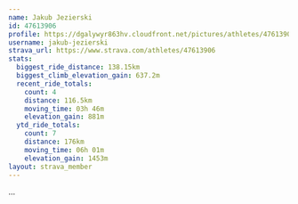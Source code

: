 ```yaml
---
name: Jakub Jezierski
id: 47613906
profile: https://dgalywyr863hv.cloudfront.net/pictures/athletes/47613906/14681924/1/large.jpg
username: jakub-jezierski
strava_url: https://www.strava.com/athletes/47613906
stats:
  biggest_ride_distance: 138.15km
  biggest_climb_elevation_gain: 637.2m
  recent_ride_totals:
    count: 4
    distance: 116.5km
    moving_time: 03h 46m
    elevation_gain: 881m
  ytd_ride_totals:
    count: 7
    distance: 176km
    moving_time: 06h 01m
    elevation_gain: 1453m
layout: strava_member
--- 
```

...
